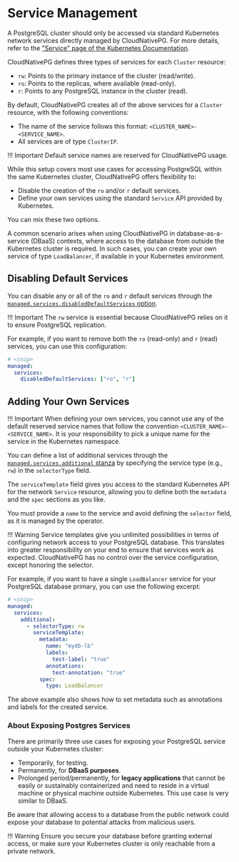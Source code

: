 # Service Management

A PostgreSQL cluster should only be accessed via standard Kubernetes network
services directly managed by CloudNativePG. For more details, refer to the
["Service" page of the Kubernetes Documentation](https://kubernetes.io/docs/concepts/services-networking/service/#virtual-ips-and-service-proxies).

CloudNativePG defines three types of services for each `Cluster` resource:

* `rw`: Points to the primary instance of the cluster (read/write).
* `ro`: Points to the replicas, where available (read-only).
* `r`: Points to any PostgreSQL instance in the cluster (read).

By default, CloudNativePG creates all of the above services for a `Cluster`
resource, with the following conventions:

- The name of the service follows this format: `<CLUSTER_NAME>-<SERVICE_NAME>`.
- All services are of type `ClusterIP`.

!!! Important
    Default service names are reserved for CloudNativePG usage.

While this setup covers most use cases for accessing PostgreSQL within the same
Kubernetes cluster, CloudNativePG offers flexibility to:

- Disable the creation of the `ro` and/or `r` default services.
- Define your own services using the standard `Service` API provided by
  Kubernetes.

You can mix these two options.

A common scenario arises when using CloudNativePG in database-as-a-service
(DBaaS) contexts, where access to the database from outside the Kubernetes
cluster is required. In such cases, you can create your own service of type
`LoadBalancer`, if available in your Kubernetes environment.

## Disabling Default Services

You can disable any or all of the `ro` and `r` default services through the
[`managed.services.disabledDefaultServices` option](cloudnative-pg.v1.md#postgresql-cnpg-io-v1-ManagedServices).

!!! Important
    The `rw` service is essential because CloudNativePG relies on it to ensure
    PostgreSQL replication.

For example, if you want to remove both the `ro` (read-only) and `r` (read)
services, you can use this configuration:

```yaml
# <snip>
managed:
  services:
    disabledDefaultServices: ["ro", "r"]
```

## Adding Your Own Services

!!! Important
    When defining your own services, you cannot use any of the default reserved
    service names that follow the convention `<CLUSTER_NAME>-<SERVICE_NAME>`. It is
    your responsibility to pick a unique name for the service in the Kubernetes
    namespace.

You can define a list of additional services through the
[`managed.services.additional` stanza](cloudnative-pg.v1.md#postgresql-cnpg-io-v1-ManagedService)
by specifying the service type (e.g., `rw`) in the `selectorType` field.

The `serviceTemplate` field gives you access to the standard Kubernetes API for
the network `Service` resource, allowing you to define both the `metadata` and
the `spec` sections as you like.

You must provide a `name` to the service and avoid defining the `selector`
field, as it is managed by the operator.

!!! Warning
    Service templates give you unlimited possibilities in terms of configuring
    network access to your PostgreSQL database. This translates into greater
    responsibility on your end to ensure that services work as expected.
    CloudNativePG has no control over the service configuration, except honoring
    the selector.

For example, if you want to have a single `LoadBalancer` service for your
PostgreSQL database primary, you can use the following excerpt:

```yaml
# <snip>
managed:
  services:
    additional:
      - selectorType: rw
        serviceTemplate:
          metadata:
            name: "mydb-lb"
            labels:
              test-label: "true"
            annotations:
              test-annotation: "true"
          spec:
            type: LoadBalancer
```

The above example also shows how to set metadata such as annotations and labels
for the created service.

### About Exposing Postgres Services

There are primarily three use cases for exposing your PostgreSQL service
outside your Kubernetes cluster:

- Temporarily, for testing.
- Permanently, for **DBaaS purposes**.
- Prolonged period/permanently, for **legacy applications** that cannot be
  easily or sustainably containerized and need to reside in a virtual machine
or physical machine outside Kubernetes. This use case is very similar to DBaaS.

Be aware that allowing access to a database from the public network could
expose your database to potential attacks from malicious users.

!!! Warning
    Ensure you secure your database before granting external access, or make
    sure your Kubernetes cluster is only reachable from a private network.

